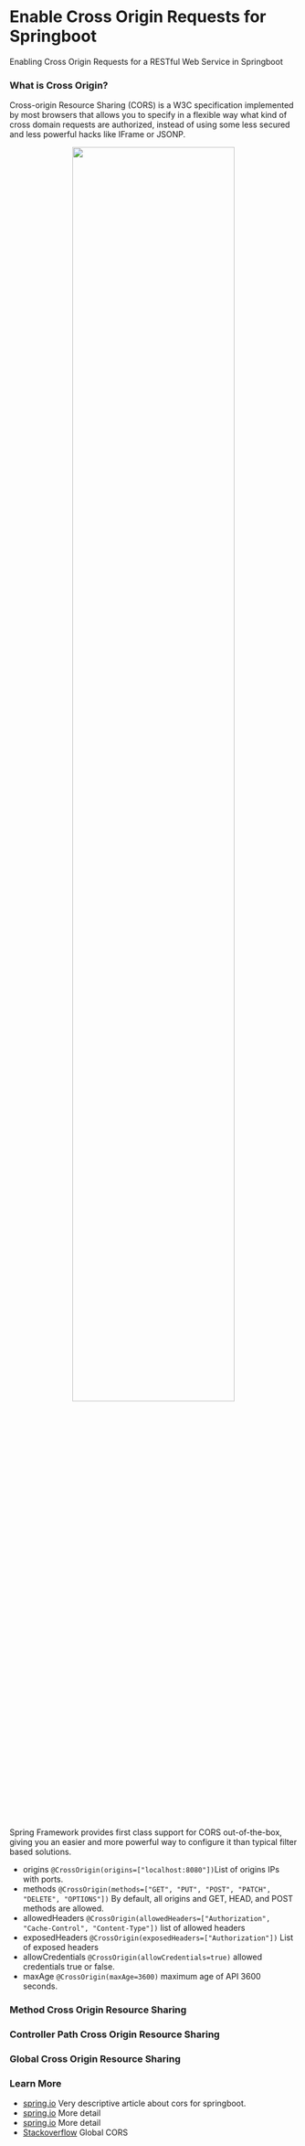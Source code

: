 

# Enable Cross Origin Requests for Springboot
Enabling Cross Origin Requests for a RESTful Web Service in Springboot

### What is Cross Origin?
Cross-origin Resource Sharing (CORS) is a W3C specification implemented by most browsers that allows you to specify in a flexible way what kind of cross domain requests are authorized, instead of using some less secured and less powerful hacks like IFrame or JSONP.


<p align="center" width="100%">
    <img width="75%" src="https://user-images.githubusercontent.com/9518132/177003644-182eab35-c743-48ad-bcad-e438696338d4.png">
</p>

Spring Framework provides first class support for CORS out-of-the-box, giving you an easier and more powerful way to configure it than typical filter based solutions.

* origins `@CrossOrigin(origins=["localhost:8080"])`List of origins IPs with ports.
* methods `@CrossOrigin(methods=["GET", "PUT", "POST", "PATCH", "DELETE", "OPTIONS"])` By default, all origins and GET, HEAD, and POST methods are allowed.
* allowedHeaders `@CrossOrigin(allowedHeaders=["Authorization", "Cache-Control", "Content-Type"])` list of allowed headers
* exposedHeaders `@CrossOrigin(exposedHeaders=["Authorization"])` List of exposed headers
* allowCredentials `@CrossOrigin(allowCredentials=true)` allowed credentials true or false.
* maxAge `@CrossOrigin(maxAge=3600)` maximum age of API 3600 seconds.


### Method Cross Origin Resource Sharing

### Controller Path Cross Origin Resource Sharing

### Global Cross Origin Resource Sharing

### Learn More
* [spring.io](https://spring.io/guides/gs/rest-service-cors/) Very descriptive article about cors for springboot.
* [spring.io](https://spring.io/blog/2015/06/08/cors-support-in-spring-framework) More detail
* [spring.io](https://spring.io/blog/2015/06/08/cors-support-in-spring-framework) More detail
* [Stackoverflow](https://stackoverflow.com/questions/36968963/how-to-configure-cors-in-a-spring-boot-spring-security-application) Global CORS
